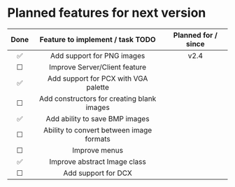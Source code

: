 # Planned features for next version

| Done     | Feature to implement / task TODO           | Planned for / since |
| :------: | :----------------------------------------: | :--: |
| &#x2705; | Add support for PNG images                 | v2.4 |
| &#9744;  | Improve Server/Client feature              |      |
| &#x2705; | Add support for PCX with VGA palette       |      |
| &#9744;  | Add constructors for creating blank images |      |
| &#x2705; | Add ability to save BMP images             |      |
| &#9744;  | Ability to convert between image formats   |      |
| &#9744;  | Improve menus                              |      |
| &#x2705; | Improve abstract Image class               |      |
| &#9744;  | Add support for DCX                        |      |